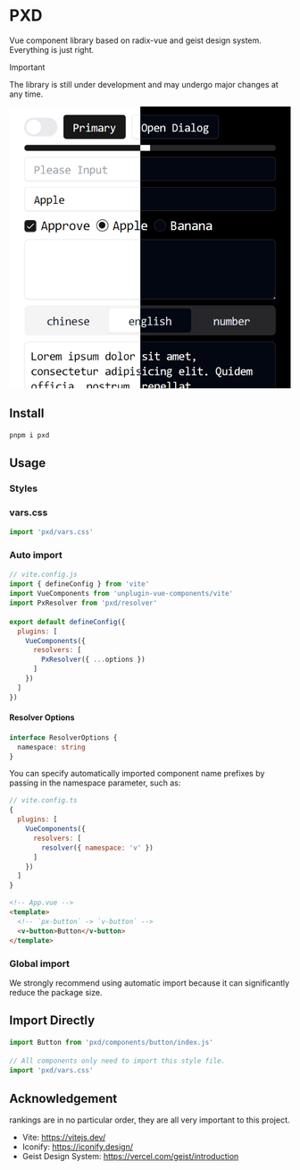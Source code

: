 # PXD
Vue component library based on radix-vue and geist design system. Everything is just right.

> [!IMPORTANT]
> The library is still under development and may undergo major changes at any time.

![](./res/preview.png)

## Install

```bash
pnpm i pxd
```

## Usage

### Styles

### vars.css

```js
import 'pxd/vars.css'
```

### Auto import

```js
// vite.config.js
import { defineConfig } from 'vite'
import VueComponents from 'unplugin-vue-components/vite'
import PxResolver from 'pxd/resolver'

export default defineConfig({
  plugins: [
    VueComponents({
      resolvers: [
        PxResolver({ ...options })
      ]
    })
  ]
})
```

#### Resolver Options
```ts
interface ResolverOptions {
  namespace: string
}
```
You can specify automatically imported component name prefixes by passing in the namespace parameter, such as:
```js
// vite.config.ts
{
  plugins: [
    VueComponents({
      resolvers: [
        resolver({ namespace: 'v' })
      ]
    })
  ]
}
```

```html
<!-- App.vue -->
<template>
  <!-- `px-button` -> `v-button` -->
  <v-button>Button</v-button>
</template>
```

### Global import
We strongly recommend using automatic import because it can significantly reduce the package size.

## Import Directly

```js
import Button from 'pxd/components/button/index.js'

// All components only need to import this style file.
import 'pxd/vars.css'
```

## Acknowledgement
rankings are in no particular order, they are all very important to this project.

- Vite: https://vitejs.dev/
- Iconify: https://iconify.design/
- Geist Design System: https://vercel.com/geist/introduction
